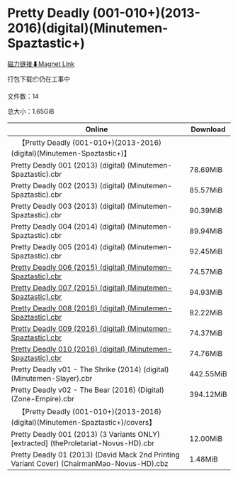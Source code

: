 # Pretty Deadly (001-010+)(2013-2016)(digital)(Minutemen-Spaztastic+)

[磁力链接⬇Magnet Link](magnet:?xt=urn:btih:fc631349eaef3023903cf5a4e61b11503e07bd97&dn=Pretty%20Deadly%20%28001-010%2B%29%282013-2016%29%28digital%29%28Minutemen-Spaztastic%2B%29)

打包下载📦仍在工事中

文件数：14

总大小：1.65GiB

Online | Download
--- | ---
&emsp;【Pretty Deadly (001-010+)(2013-2016)(digital)(Minutemen-Spaztastic+)】 | 
Pretty Deadly 001 (2013) (digital) (Minutemen-Spaztastic).cbr | 78.69MiB
Pretty Deadly 002 (2013) (digital) (Minutemen-Spaztastic).cbr | 85.57MiB
Pretty Deadly 003 (2013) (digital) (Minutemen-Spaztastic).cbr | 90.39MiB
Pretty Deadly 004 (2014) (digital) (Minutemen-Spaztastic).cbr | 89.94MiB
Pretty Deadly 005 (2014) (digital) (Minutemen-Spaztastic).cbr | 92.45MiB
[Pretty Deadly 006 (2015) (digital) (Minutemen-Spaztastic).cbr](https://github.com/alicewish/markdown/blob/master/comic/Pretty-Deadly-006-2015-digital-Minutemen-Spaztastic-cbr.md) | 74.57MiB
[Pretty Deadly 007 (2015) (digital) (Minutemen-Spaztastic).cbr](https://github.com/alicewish/markdown/blob/master/comic/Pretty-Deadly-007-2015-digital-Minutemen-Spaztastic-cbr.md) | 94.93MiB
[Pretty Deadly 008 (2016) (digital) (Minutemen-Spaztastic).cbr](https://github.com/alicewish/markdown/blob/master/comic/Pretty-Deadly-008-2016-digital-Minutemen-Spaztastic-cbr.md) | 82.22MiB
[Pretty Deadly 009 (2016) (digital) (Minutemen-Spaztastic).cbr](https://github.com/alicewish/markdown/blob/master/comic/Pretty-Deadly-009-2016-digital-Minutemen-Spaztastic-cbr.md) | 74.37MiB
[Pretty Deadly 010 (2016) (digital) (Minutemen-Spaztastic).cbr](https://github.com/alicewish/markdown/blob/master/comic/Pretty-Deadly-010-2016-digital-Minutemen-Spaztastic-cbr.md) | 74.76MiB
Pretty Deadly v01 - The Shrike (2014) (digital) (Minutemen-Slayer).cbr | 442.55MiB
Pretty Deadly v02 - The Bear (2016) (Digital) (Zone-Empire).cbr | 394.12MiB
&emsp;【Pretty Deadly (001-010+)(2013-2016)(digital)(Minutemen-Spaztastic+)/covers】 | 
Pretty Deadly 001 (2013) (3 Variants ONLY) \[extracted\] (theProletariat-Novus-HD).cbr | 12.00MiB
Pretty Deadly 01 (2013) (David Mack 2nd Printing Variant Cover) (ChairmanMao-Novus-HD).cbz | 1.48MiB